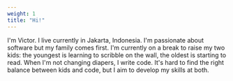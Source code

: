```yaml
---
weight: 1
title: "Hi!"
---
```


I'm Victor. I live currently in Jakarta, Indonesia. I'm passionate about software but my family comes first. I'm currently on a break to raise my two kids: the youngest is learning to scribble on the wall, the oldest is starting to read. When I'm not changing diapers, I write code. It's hard to find the right balance between kids and code, but I aim to develop my skills at both.